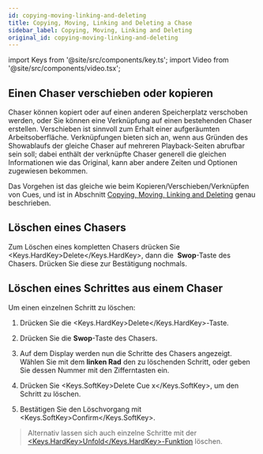 ```yaml
---
id: copying-moving-linking-and-deleting
title: Copying, Moving, Linking and Deleting a Chase
sidebar_label: Copying, Moving, Linking and Deleting
original_id: copying-moving-linking-and-deleting
---
```


import Keys from '@site/src/components/key.ts';
import Video from '@site/src/components/video.tsx';

## Einen Chaser verschieben oder kopieren

Chaser können kopiert oder auf einen anderen Speicherplatz verschoben
werden, oder Sie können eine Verknüpfung auf einen bestehenden Chaser
erstellen. Verschieben ist sinnvoll zum Erhalt einer aufgeräumten
Arbeitsoberfläche. Verknüpfungen bieten sich an, wenn aus Gründen des
Showablaufs der gleiche Chaser auf mehreren Playback-Seiten abrufbar
sein soll; dabei enthält der verknüpfte Chaser generell die gleichen
Informationen wie das Original, kann aber andere Zeiten und Optionen
zugewiesen bekommen.

Das Vorgehen ist das gleiche wie beim Kopieren/Verschieben/Verknüpfen
von Cues, und ist in Abschnitt 
[Copying, Moving, Linking and Deleting](../cues/copying-moving-linking-and-deleting.md) genau beschrieben.

## Löschen eines Chasers

Zum Löschen eines kompletten Chasers drücken Sie <Keys.HardKey>Delete</Keys.HardKey>, dann die
&nbsp;<strong>Swop</strong>-Taste des Chasers. Drücken Sie diese zur Bestätigung nochmals.

## Löschen eines Schrittes aus einem Chaser

Um einen einzelnen Schritt zu löschen:

1. Drücken Sie die <Keys.HardKey>Delete</Keys.HardKey>-Taste.

2. Drücken Sie die <strong>Swop</strong>-Taste des Chasers.

3. Auf dem Display werden nun die Schritte des Chasers angezeigt.
Wählen Sie mit dem <strong>linken Rad</strong> den zu löschenden Schritt, oder geben Sie
dessen Nummer mit den Zifferntasten ein.

4. Drücken Sie <Keys.SoftKey>Delete Cue x</Keys.SoftKey>, um den Schritt zu löschen.

5. Bestätigen Sie den Löschvorgang mit <Keys.SoftKey>Confirm</Keys.SoftKey>.

> Alternativ lassen sich auch einzelne Schritte mit der
[<Keys.HardKey>Unfold</Keys.HardKey>-Funktion](editing-a-chase.md#ändern-eines-chasers-mit-der-unfold-funktion) löschen.